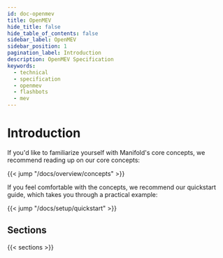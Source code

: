 ```yaml
---
id: doc-openmev
title: OpenMEV
hide_title: false
hide_table_of_contents: false
sidebar_label: OpenMEV
sidebar_position: 1
pagination_label: Introduction
description: OpenMEV Specification
keywords:
  - technical
  - specification
  - openmev
  - flashbots
  - mev
---
```


# Introduction

If you'd like to familiarize yourself with Manifold's core concepts, we recommend reading up on our core concepts:

{{< jump "/docs/overview/concepts" >}}

If you feel comfortable with the concepts, we recommend our quickstart guide, which takes you through a practical example:

{{< jump "/docs/setup/quickstart" >}}

## Sections

{{< sections >}}
